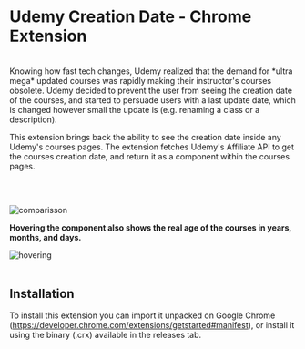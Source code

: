 # Udemy Creation Date - Chrome Extension
</br>
Knowing how fast tech changes, Udemy realized that the demand for *ultra mega* updated courses was rapidly making their instructor's courses obsolete.
Udemy decided to prevent the user from seeing the creation date of the courses, and started to persuade users with a last update date, which is changed 
however small the update is (e.g. renaming a class or a description).

</br>

This extension brings back the ability to see the creation date inside any Udemy's courses pages.
The extension fetches Udemy's Affiliate API to get the courses creation date, and return it as a component within the courses pages.
##
</br>

![comparisson](https://i.imgur.com/OpxBw6E.png)


**Hovering the component also shows the real age of the courses in years, months, and days.**

![hovering](https://media.giphy.com/media/cInK13dWndmE3hf3iW/giphy.gif)
</br>
</br>

## Installation

To install this extension you can import it unpacked on Google Chrome (https://developer.chrome.com/extensions/getstarted#manifest), or install it using the binary (.crx) available in the releases tab.
